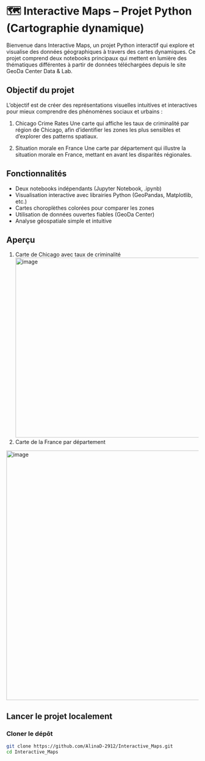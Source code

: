 # 🗺️ Interactive Maps – Projet Python (Cartographie dynamique)
Bienvenue dans Interactive Maps, un projet Python interactif qui explore et visualise des données géographiques à travers des cartes dynamiques.
Ce projet comprend deux notebooks principaux qui mettent en lumière des thématiques différentes à partir de données téléchargées depuis le site GeoDa Center Data & Lab. 

## Objectif du projet
L’objectif est de créer des représentations visuelles intuitives et interactives pour mieux comprendre des phénomènes sociaux et urbains :

  1. Chicago Crime Rates
  Une carte qui affiche les taux de criminalité par région de Chicago, afin d’identifier les zones les plus sensibles et d’explorer des patterns spatiaux.

  2. Situation morale en France
  Une carte par département qui illustre la situation morale en France, mettant en avant les disparités régionales.


## Fonctionnalités
- Deux notebooks indépendants (Jupyter Notebook, .ipynb)
- Visualisation interactive avec librairies Python (GeoPandas, Matplotlib, etc.)
- Cartes choroplèthes colorées pour comparer les zones
- Utilisation de données ouvertes fiables (GeoDa Center)
- Analyse géospatiale simple et intuitive

## Aperçu 
  1. Carte de Chicago avec taux de criminalité
     <img width="1077" height="472" alt="image" src="https://github.com/user-attachments/assets/a8416bd3-0fc6-44b3-890b-36c760ba5c4a" />
  2. Carte de la France par département
 <img width="1077" height="655" alt="image" src="https://github.com/user-attachments/assets/f9ccdd9c-f84f-4a65-ba7f-5f0a07de8155" />

     
## Lancer le projet localement
### Cloner le dépôt

```bash
git clone https://github.com/AlinaD-2912/Interactive_Maps.git
cd Interactive_Maps
